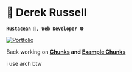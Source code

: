 # 🌊 Derek Russell
**`Rustacean 🦀, Web Developer 🌐`**

[![Portfolio](https://img.shields.io/badge/Portfolio-%23000000.svg?style=for-the-badge&logo=firefox&logoColor=white)](https://derekrussell.pro)

Back working on **[Chunks](https://github.com/drkrssll/chunks-rs) and [Example Chunks](https://github.com/drkrssll/example-chunks)**

i use arch btw
